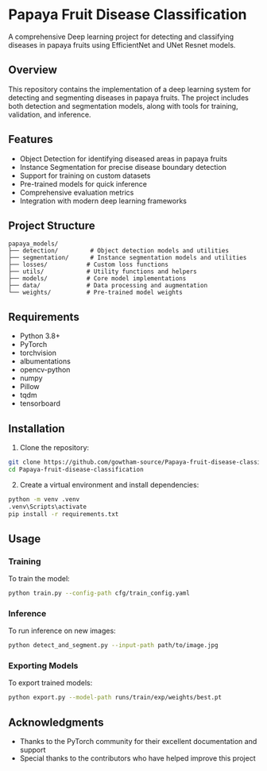 # Papaya Fruit Disease Classification

A comprehensive Deep learning project for detecting and classifying diseases in papaya fruits using EfficientNet and UNet Resnet models.

## Overview

This repository contains the implementation of a deep learning system for detecting and segmenting diseases in papaya fruits. The project includes both detection and segmentation models, along with tools for training, validation, and inference.

## Features

- Object Detection for identifying diseased areas in papaya fruits
- Instance Segmentation for precise disease boundary detection
- Support for training on custom datasets
- Pre-trained models for quick inference
- Comprehensive evaluation metrics
- Integration with modern deep learning frameworks

## Project Structure

```
papaya_models/
├── detection/         # Object detection models and utilities
├── segmentation/      # Instance segmentation models and utilities
├── losses/           # Custom loss functions
├── utils/            # Utility functions and helpers
├── models/           # Core model implementations
├── data/             # Data processing and augmentation
└── weights/          # Pre-trained model weights
```

## Requirements

- Python 3.8+
- PyTorch
- torchvision
- albumentations
- opencv-python
- numpy
- Pillow
- tqdm
- tensorboard

## Installation

1. Clone the repository:
```bash
git clone https://github.com/gowtham-source/Papaya-fruit-disease-classification.git
cd Papaya-fruit-disease-classification
```

2. Create a virtual environment and install dependencies:
```bash
python -m venv .venv
.venv\Scripts\activate
pip install -r requirements.txt
```

## Usage

### Training

To train the model:
```bash
python train.py --config-path cfg/train_config.yaml
```

### Inference

To run inference on new images:
```bash
python detect_and_segment.py --input-path path/to/image.jpg
```

### Exporting Models

To export trained models:
```bash
python export.py --model-path runs/train/exp/weights/best.pt
```


## Acknowledgments

- Thanks to the PyTorch community for their excellent documentation and support
- Special thanks to the contributors who have helped improve this project

